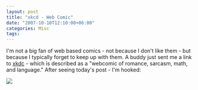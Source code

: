 ```yaml
---
layout: post
title: "xkcd - Web Comic"
date: "2007-10-10T12:10:00+06:00"
categories: Misc 
tags: 
---
```


I'm not a big fan of web based comics - not because I don't like them - but because I typically forget to keep up with them. A buddy just sent me a link to <a href="http://xkcd.com/">xkdc</a> - which is described as a "webcomic of romance, sarcasm, math, and language." After seeing today's post - I'm hooked:

<img src="http://imgs.xkcd.com/comics/exploits_of_a_mom.png">